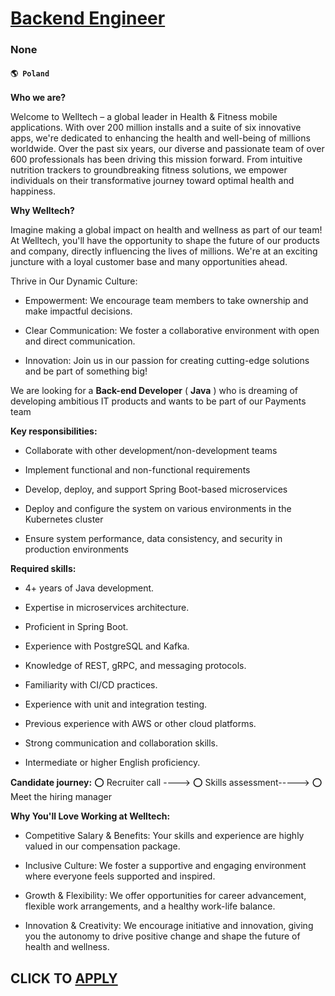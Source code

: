# [Backend Engineer](https://www.remotewlb.com/apply/backend-engineer-122745)  
### None  
#### `🌎 Poland`  

**Who we are?**

Welcome to Welltech – a global leader in Health & Fitness mobile applications. With over 200 million installs and a suite of six innovative apps, we're dedicated to enhancing the health and well-being of millions worldwide. Over the past six years, our diverse and passionate team of over 600 professionals has been driving this mission forward. From intuitive nutrition trackers to groundbreaking fitness solutions, we empower individuals on their transformative journey toward optimal health and happiness.

 **Why Welltech?**

Imagine making a global impact on health and wellness as part of our team! At Welltech, you'll have the opportunity to shape the future of our products and company, directly influencing the lives of millions. We're at an exciting juncture with a loyal customer base and many opportunities ahead.

Thrive in Our Dynamic Culture:

  * Empowerment: We encourage team members to take ownership and make impactful decisions.

  * Clear Communication: We foster a collaborative environment with open and direct communication.

  * Innovation: Join us in our passion for creating cutting-edge solutions and be part of something big!

We are looking for a **Back-end Developer** ( **Java** ) who is dreaming of developing ambitious IT products and wants to be part of our Payments team

**Key responsibilities:**

  * Collaborate with other development/non-development teams

  * Implement functional and non-functional requirements

  * Develop, deploy, and support Spring Boot-based microservices

  * Deploy and configure the system on various environments in the Kubernetes cluster

  * Ensure system performance, data consistency, and security in production environments

 **Required skills:**

  * 4+ years of Java development.

  * Expertise in microservices architecture.

  * Proficient in Spring Boot.

  * Experience with PostgreSQL and Kafka.

  * Knowledge of REST, gRPC, and messaging protocols.

  * Familiarity with CI/CD practices.

  * Experience with unit and integration testing.

  * Previous experience with AWS or other cloud platforms.

  * Strong communication and collaboration skills.

  * Intermediate or higher English proficiency.

 **Candidate journey:** ⭕️ Recruiter call ----> ⭕️ Skills assessment-----> ⭕️ Meet the hiring manager

 **Why You'll Love Working at Welltech:**

  * Competitive Salary & Benefits: Your skills and experience are highly valued in our compensation package.

  * Inclusive Culture: We foster a supportive and engaging environment where everyone feels supported and inspired.

  * Growth & Flexibility: We offer opportunities for career advancement, flexible work arrangements, and a healthy work-life balance.

  * Innovation & Creativity: We encourage initiative and innovation, giving you the autonomy to drive positive change and shape the future of health and wellness.

  
## CLICK TO [APPLY](https://www.remotewlb.com/apply/backend-engineer-122745)

